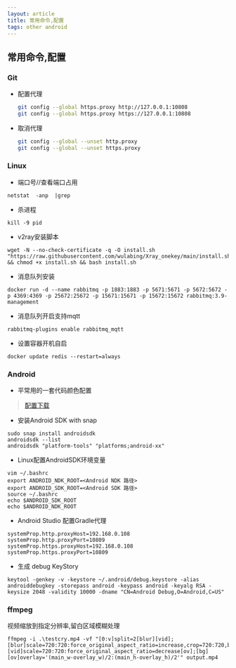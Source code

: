 ```yaml
---
layout: article
title: 常用命令,配置
tags: other android
---
```


## 常用命令,配置

### Git

- 配置代理

  ```bash
  git config --global https.proxy http://127.0.0.1:10808
  git config --global https.proxy https://127.0.0.1:10808
  ```

- 取消代理

  ```bash
  git config --global --unset http.proxy
  git config --global --unset https.proxy
  ```

### Linux 

- 端口号//查看端口占用

```shell
netstat  -anp  |grep   
```

- 杀进程

```shell
kill -9 pid 
```

- v2ray安装脚本

```shell
wget -N --no-check-certificate -q -O install.sh "https://raw.githubusercontent.com/wulabing/Xray_onekey/main/install.sh" && chmod +x install.sh && bash install.sh
```

- 消息队列安装

```shell
docker run -d --name rabbitmq -p 1883:1883 -p 5671:5671 -p 5672:5672 -p 4369:4369 -p 25672:25672 -p 15671:15671 -p 15672:15672 rabbitmq:3.9-management
```

- 消息队列开启支持mqtt

```shell
rabbitmq-plugins enable rabbitmq_mqtt
```

- 设置容器开机自启

```shell
docker update redis --restart=always 
```

### Android

- 平常用的一套代码颜色配置

> [配置下载](https://github.com/phcbest/phcbest.github.io/blob/master/archiveFile/my_edit_color.icls)

- 安装Android SDK with snap

```shell
sudo snap install androidsdk
androidsdk --list
androidsdk "platform-tools" "platforms;android-xx"
```

- Linux配置AndroidSDK环境变量

```shell
vim ~/.bashrc
export ANDROID_NDK_ROOT=<Android NDK 路径>
export ANDROID_SDK_ROOT=<Android SDK 路径>
source ~/.bashrc
echo $ANDROID_SDK_ROOT
echo $ANDROID_NDK_ROOT
```

- Android Studio 配置Gradle代理

```properties
systemProp.http.proxyHost=192.168.0.108
systemProp.http.proxyPort=10809
systemProp.https.proxyHost=192.168.0.108
systemProp.https.proxyPort=10809
```

- 生成 debug KeyStory

```shell
keytool -genkey -v -keystore ~/.android/debug.keystore -alias androiddebugkey -storepass android -keypass android -keyalg RSA -keysize 2048 -validity 10000 -dname "CN=Android Debug,O=Android,C=US"
```

### **ffmpeg**

视频缩放到指定分辨率,留白区域模糊处理

```shell
ffmpeg -i .\testcry.mp4 -vf "[0:v]split=2[blur][vid];[blur]scale=720:720:force_original_aspect_ratio=increase,crop=720:720,boxblur=luma_radius=min(h\,w)/20:luma_power=1:chroma_radius=min(cw\,ch)/20:chroma_power=1[bg];[vid]scale=720:720:force_original_aspect_ratio=decrease[ov];[bg][ov]overlay='(main_w-overlay_w)/2:(main_h-overlay_h)/2'" output.mp4
```

